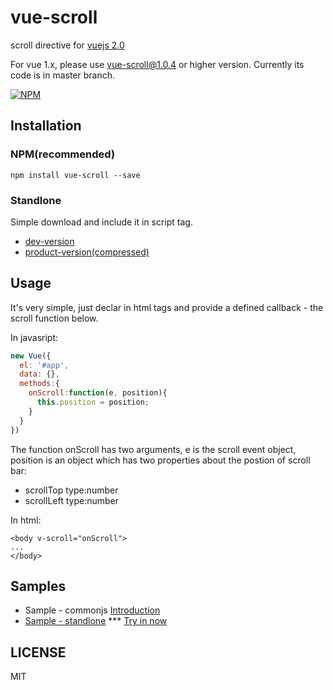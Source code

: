 # vue-scroll
scroll directive for [vuejs 2.0](https://vuejs.org/v2/guide/)

For vue 1.x, please use vue-scroll@1.0.4 or higher version. Currently its code is in master branch.

[![NPM](https://nodei.co/npm/vue-scroll.png?stars&downloads)](https://nodei.co/npm/vue-scroll/)

## Installation
### NPM(recommended)
```
npm install vue-scroll --save
```
### Standlone

Simple download and include it in script tag.

   * [dev-version](http://rawgit.com/wangpin34/vue-scroll/2.0-compatible/lib/vue-scroll.js)
   * [product-version(compressed)](http://rawgit.com/wangpin34/vue-scroll/2.0-compatible/dist/vue-scroll.min.js)

## Usage
It's very simple, just declar in html tags and provide a defined callback - the scroll function below.

In javasript:
```javascript
new Vue({
  el: '#app',
  data: {},
  methods:{
    onScroll:function(e, position){
      this.position = position;
    }
  }
})
```

The function onScroll has two arguments, e is the scroll event object, position is an object which has two properties about the postion of scroll bar:
* scrollTop type:number
* scrollLeft type:number

In html:
```
<body v-scroll="onScroll">
...
</body>

```



## Samples

* Sample - commonjs [Introduction](https://github.com/wangpin34/vue-scroll/tree/2.0-compatible/samples/commonjs)
* [Sample - standlone](https://github.com/wangpin34/vue-scroll/tree/2.0-compatible/samples/standlone) *** [Try in now](http://rawgit.com/wangpin34/vue-scroll/2.0-compatible/samples/standlone/index.html)


## LICENSE
MIT

